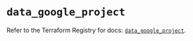 # `data_google_project`

Refer to the Terraform Registry for docs: [`data_google_project`](https://registry.terraform.io/providers/hashicorp/google/6.22.0/docs/data-sources/project).
